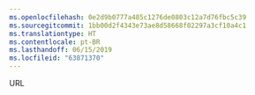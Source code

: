 ```yaml
---
ms.openlocfilehash: 0e2d9b0777a485c1276de0803c12a7d76fbc5c39
ms.sourcegitcommit: 1bb00d2f4343e73ae8d58668f02297a3cf10a4c1
ms.translationtype: HT
ms.contentlocale: pt-BR
ms.lasthandoff: 06/15/2019
ms.locfileid: "63871370"
---
```

URL